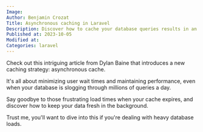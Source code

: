```yaml
---
Image: 
Author: Benjamin Crozat
Title: Asynchronous caching in Laravel
Description: Discover how to cache your database queries results in an asynchronous way with Laravel.
Published at: 2023-10-05
Modified at: 
Categories: laravel
---
```


Check out this intriguing article from Dylan Baine that introduces a new caching strategy: asynchronous cache.

It's all about minimizing user wait times and maintaining performance, even when your database is slogging through millions of queries a day.

Say goodbye to those frustrating load times when your cache expires, and discover how to keep your data fresh in the background.

Trust me, you'll want to dive into this if you're dealing with heavy database loads.